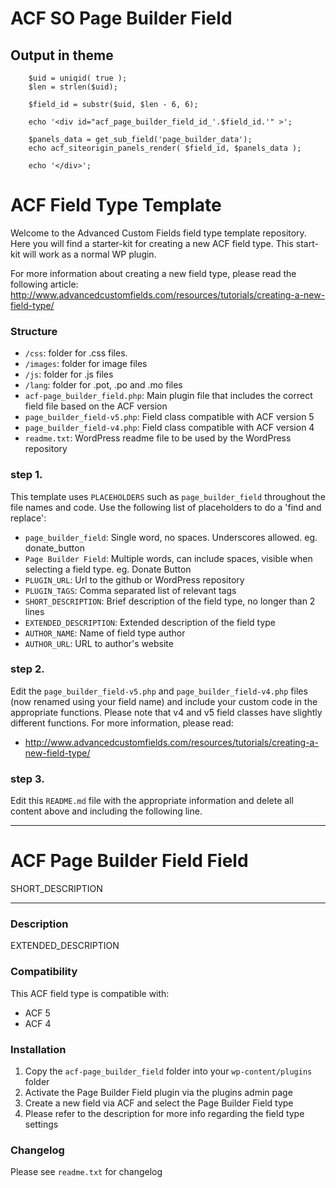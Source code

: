 
# ACF SO Page Builder Field



## Output in theme

```
	$uid = uniqid( true );
	$len = strlen($uid);

	$field_id = substr($uid, $len - 6, 6);

	echo '<div id="acf_page_builder_field_id_'.$field_id.'" >';

	$panels_data = get_sub_field('page_builder_data');
	echo acf_siteorigin_panels_render( $field_id, $panels_data );

	echo '</div>';
```



































# ACF Field Type Template

Welcome to the Advanced Custom Fields field type template repository.
Here you will find a starter-kit for creating a new ACF field type. This start-kit will work as a normal WP plugin.

For more information about creating a new field type, please read the following article:
http://www.advancedcustomfields.com/resources/tutorials/creating-a-new-field-type/

### Structure

* `/css`:  folder for .css files.
* `/images`: folder for image files
* `/js`: folder for .js files
* `/lang`: folder for .pot, .po and .mo files
* `acf-page_builder_field.php`: Main plugin file that includes the correct field file based on the ACF version
* `page_builder_field-v5.php`: Field class compatible with ACF version 5 
* `page_builder_field-v4.php`: Field class compatible with ACF version 4
* `readme.txt`: WordPress readme file to be used by the WordPress repository

### step 1.

This template uses `PLACEHOLDERS` such as `page_builder_field` throughout the file names and code. Use the following list of placeholders to do a 'find and replace':

* `page_builder_field`: Single word, no spaces. Underscores allowed. eg. donate_button
* `Page Builder Field`: Multiple words, can include spaces, visible when selecting a field type. eg. Donate Button
* `PLUGIN_URL`: Url to the github or WordPress repository
* `PLUGIN_TAGS`: Comma separated list of relevant tags
* `SHORT_DESCRIPTION`: Brief description of the field type, no longer than 2 lines
* `EXTENDED_DESCRIPTION`: Extended description of the field type
* `AUTHOR_NAME`: Name of field type author
* `AUTHOR_URL`: URL to author's website

### step 2.

Edit the `page_builder_field-v5.php` and `page_builder_field-v4.php` files (now renamed using your field name) and include your custom code in the appropriate functions. 
Please note that v4 and v5 field classes have slightly different functions. For more information, please read:
* http://www.advancedcustomfields.com/resources/tutorials/creating-a-new-field-type/

### step 3.

Edit this `README.md` file with the appropriate information and delete all content above and including the following line.

-----------------------

# ACF Page Builder Field Field

SHORT_DESCRIPTION

-----------------------

### Description

EXTENDED_DESCRIPTION

### Compatibility

This ACF field type is compatible with:
* ACF 5
* ACF 4

### Installation

1. Copy the `acf-page_builder_field` folder into your `wp-content/plugins` folder
2. Activate the Page Builder Field plugin via the plugins admin page
3. Create a new field via ACF and select the Page Builder Field type
4. Please refer to the description for more info regarding the field type settings

### Changelog
Please see `readme.txt` for changelog
